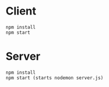 # Client
    npm install
    npm start

# Server
    npm install
    npm start (starts nodemon server.js)